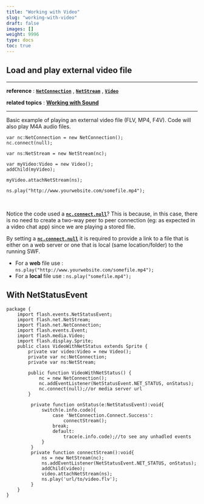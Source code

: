 ```yaml
---
title: "Working with Video"
slug: "working-with-video"
draft: false
images: []
weight: 9996
type: docs
toc: true
---
```


## Load and play external video file
-------------
**reference** : **[`NetConnection`](http://help.adobe.com/en_US/FlashPlatform/reference/actionscript/3/flash/net/NetConnection.html)** , **[`NetStream`](http://help.adobe.com/en_US/FlashPlatform/reference/actionscript/3/flash/net/NetStream.html)** , **[`Video`](http://help.adobe.com/en_US/FlashPlatform/reference/actionscript/3/flash/media/Video.html)**

**related topics** : **[Working with Sound](https://www.wikiod.com/actionscript-3/working-with-sound)**

-------------

Basic example of playing an external video file (FLV, MP4, F4V). Code will also play M4A audio files.

    var nc:NetConnection = new NetConnection();
    nc.connect(null);
    
    var ns:NetStream = new NetStream(nc);
    
    var myVideo:Video = new Video();
    addChild(myVideo);
    
    myVideo.attachNetStream(ns);
    
    ns.play("http://www.yourwebsite.com/somefile.mp4");

<br>

Notice the code used a **[`nc.connect.null`](http://help.adobe.com/en_US/FlashPlatform/reference/actionscript/3/flash/net/NetConnection.html#connect())**? This is because, in this case, there is no need to create a two-way peer to peer connection (eg: as expected in a video chat app) since we are playing a stored file.

By setting a **[`nc.connect.null`](http://help.adobe.com/en_US/FlashPlatform/reference/actionscript/3/flash/net/NetConnection.html#connect())** it is required to provide a link to a file that is either  on a web server or one that is local (same location/folder) to the running SWF.

 - For a **web** file use :
   `ns.play("http://www.yourwebsite.com/somefile.mp4");`
 - For a **local** file use :
   `ns.play("somefile.mp4");`

## With NetStatusEvent
    package {
        import flash.events.NetStatusEvent;
        import flash.net.NetStream;
        import flash.net.NetConnection;
        import flash.events.Event;
        import flash.media.Video;
        import flash.display.Sprite;
        public class VideoWithNetStatus extends Sprite {
            private var video:Video = new Video();
            private var nc:NetConnection;
            private var ns:NetStream;
            
            public function VideoWithNetStatus() {
                nc = new NetConnection();
                nc.addEventListener(NetStatusEvent.NET_STATUS, onStatus);
                nc.connect(null);//or media server url
            }
     
             private function onStatus(e:NetStatusEvent):void{
                 switch(e.info.code){
                     case 'NetConnection.Connect.Success':
                         connectStream();
                     break;
                     default:
                         trace(e.info.code);//to see any unhadled events   
                 }
             }
             private function connectStream():void{
                 ns = new NetStream(nc);
                 ns.addEventListener(NetStatusEvent.NET_STATUS, onStatus);
                 addChild(video);
                 video.attachNetStream(ns);
                 ns.play('url/to/video.flv');
             }
        }
    }

